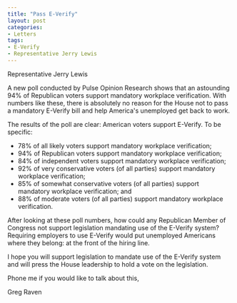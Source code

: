 ```yaml
---
title: "Pass E-Verify"
layout: post
categories:
- Letters
tags:
- E-Verify
- Representative Jerry Lewis
---
```


Representative Jerry Lewis

A new poll conducted by Pulse Opinion Research shows that an astounding 94% of Republican voters support mandatory workplace verification. With numbers like these, there is absolutely no reason for the House not to pass a mandatory E-Verify bill and help America's unemployed get back to work.

The results of the poll are clear: American voters support E-Verify. To be specific:

- 78% of all likely voters support mandatory workplace verification;
- 94% of Republican voters support mandatory workplace verification;
- 84% of independent voters support mandatory workplace verification;
- 92% of very conservative voters (of all parties) support mandatory workplace verification;
- 85% of somewhat conservative voters (of all parties) support mandatory workplace verification; and
- 88% of moderate voters (of all parties) support mandatory workplace verification.

After looking at these poll numbers, how could any Republican Member of Congress not support legislation mandating use of the E-Verify system? Requiring employers to use E-Verify would put unemployed Americans where they belong: at the front of the hiring line.

I hope you will support legislation to mandate use of the E-Verify system and will press the House leadership to hold a vote on the legislation.

Phone me if you would like to talk about this,

Greg Raven